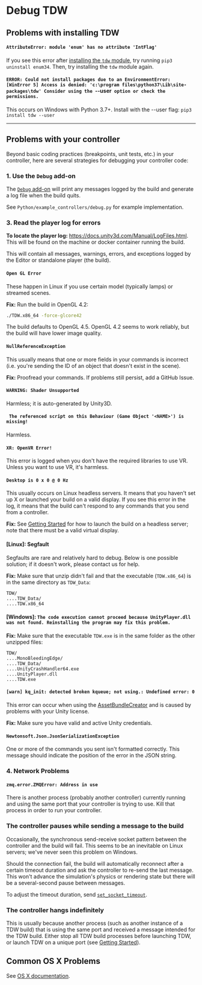 # Debug TDW

## Problems with installing TDW

#### `AttributeError: module 'enum' has no attribute 'IntFlag'`

If you see this error after [installing the `tdw` module](../getting_started.md#Installation), try running `pip3 uninstall enum34`. Then, try installing the `tdw` module again.

#### `ERROR: Could not install packages due to an EnvironmentError: [WinError 5] Access is denied: 'c:\program files\python37\Lib\site-packages\tdw' Consider using the `--user` option or check the permissions.`

This occurs on Windows with Python 3.7+. Install with the --user flag: `pip3 install tdw --user`

***

## Problems with your controller

Beyond basic coding practices (breakpoints, unit tests, etc.) in your controller, here are several strategies for debugging your controller code:

### 1. Use the `Debug` add-on

The [`Debug` add-on](../python/add_ons/debug.md) will print any messages logged by the build and generate a log file when the build quits.

See `Python/example_controllers/debug.py` for example implementation.

### 3. Read the player log for errors

**To locate the player log:** https://docs.unity3d.com/Manual/LogFiles.html. This will be found on the machine or docker container running the build.

This will contain all messages, warnings, errors, and exceptions logged by the Editor or standalone player (the build).

#### `Open GL Error`

These happen in Linux if you use certain model (typically lamps) or streamed scenes. 

**Fix:** Run the build in OpenGL 4.2:

```bash
./TDW.x86_64 -force-glcore42
```

The build defaults to OpenGL 4.5. OpenGL 4.2 seems to work reliably, but the build will have lower image quality.

#### `NullReferenceException`

This usually means that one or more fields in your commands is incorrect (i.e. you're sending the ID of an object that doesn't exist in the scene).

**Fix:** Proofread your commands. If problems still persist, add a GitHub Issue.

#### `WARNING: Shader Unsupported`

Harmless; it is auto-generated by Unity3D.

#### ` The referenced script on this Behaviour (Game Object '<NAME>') is missing!`

Harmless.

#### `XR: OpenVR Error!`

This error is logged when you don't have the required libraries to use VR. Unless you want to use VR, it's harmless.

#### `Desktop is 0 x 0 @ 0 Hz`

This usually occurs on Linux headless servers. It means that you haven't set up X or launched your build on a valid display. If you see this error in the log, it means that the build can't respond to any commands that you send from a controller.

**Fix:** See [Getting Started](../getting_started.md) for how to launch the build on a headless server; note that there must be a valid virtual display.

#### [Linux]: Segfault

Segfaults are rare and relatively hard to debug. Below is one possible solution; if it doesn't work, please contact us for help.

**Fix:** Make sure that unzip didn't fail and that the executable (`TDW.x86_64`) is in the same directory as `TDW_Data`:

```
TDW/
....TDW_Data/
....TDW.x86_64
```

#### [Windows]: `The code execution cannot proceed because UnityPlayer.dll was not found. Reinstalling the program may fix this problem.`

**Fix:**  Make sure that the executable `TDW.exe` is in the same folder as the other unzipped files:

```
TDW/
....MonoBleedingEdge/
....TDW_Data/
....UnityCrashHandler64.exe
....UnityPlayer.dll
....TDW.exe
```

#### `[warn] kq_init: detected broken kqueue; not using.: Undefined error: 0`

This error can occur when using the [AssetBundleCreator](add_local_object.md) and is caused by problems with your Unity license. 

**Fix:** Make sure you have valid and active Unity credentials.

#### `Newtonsoft.Json.JsonSerializationException`

One or more of the commands you sent isn't formatted correctly. This message should indicate the position of the error in the JSON string.

### 4. Network Problems

#### `zmq.error.ZMQError: Address in use`

There is another process (probably another controller) currently running and using the same port that your controller is trying to use. Kill that process in order to run your controller.

### The controller pauses while sending a message to the build

Occasionally, the synchronous send-receive socket pattern between the controller and the build will fail. This seems to be an inevitable on Linux servers; we've never seen this problem on Windows.

Should the connection fail, the build will automatically reconnect after a certain timeout duration and ask the controller to re-send the last message. This won't advance the simulation's physics or rendering state but there will be a several-second pause between messages.

To adjust the timeout duration, send [`set_socket_timeout`](../api/command_api#set_socket_timeout).

### The controller hangs indefinitely

This is usually because another process (such as another instance of a TDW build) that is using the same port and received a message intended for the TDW build. Either stop all TDW build processes before launching TDW, or launch TDW on a unique port (see [Getting Started](../getting_started.md)).

## Common OS X Problems

See [OS X documentation](osx.md).